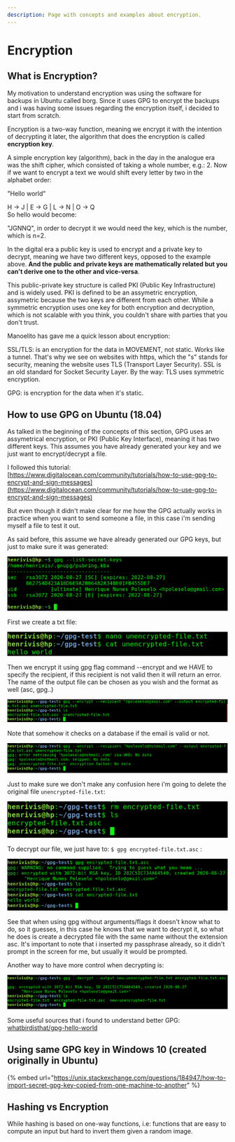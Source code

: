 ```yaml
---
description: Page with concepts and examples about encryption.
---
```


# Encryption

## What is Encryption?

My motivation to understand encryption was using the software for backups in Ubuntu called borg. Since it uses GPG to encrypt the backups and i was having some issues regarding the encryption itself, i decided to start from scratch.

Encryption is a two-way function, meaning we encrypt it with the intention of decrypting it later, the algorithm that does the encryption is called **encryption key**.

A simple encryption key \(algorithm\), back in the day in the analogue era was the shift cipher, which consisted of taking a whole number, e.g.: 2. Now if we want to encrypt a text we would shift every letter by two in the alphabet order:

"Hello world"

H -&gt; J \| E -&gt; G \| L -&gt; N \| O -&gt; Q  
So hello would become:

"JGNNQ", in order to decrypt it we would need the key, which is the number, which is n=2.

In the digital era a public key is used to encrypt and a private key to decrypt, meaning we have two different keys, opposed to the example above. **And the public and private keys are mathematically related but you can't derive one to the other and vice-versa**. 

This public-private key structure is called PKI \(Public Key Infrastructure\) and is widely used. PKI is defined to be an assymetric encryption, assymetric because the two keys are different from each other. While a symmetric encryption uses one key for both encryption and decryption, which is not scalable with you think, you couldn't share with parties that you don't trust.

Manoelito has gave me a quick lesson about encryption:

SSL/TLS: is an encryption for the data in MOVEMENT, not static. Works like a tunnel. That's why we see on websites with https, which the "s" stands for security, meaning the website uses TLS \(Transport Layer Security\). SSL is an old standard for Socket Security Layer. By the way: TLS uses symmetric encryption.

GPG: is encryption for the data when it's static.

## How to use GPG on Ubuntu \(18.04\)

As talked in the beginning of the concepts of this section, GPG uses an assymetrical encryption, or PKI \(Public Key Interface\), meaning it has two different keys. This assumes you have already generated your key and we just want to encrypt/decrypt a file.

I followed this tutorial: [https://www.digitalocean.com/community/tutorials/how-to-use-gpg-to-encrypt-and-sign-messages](https://www.digitalocean.com/community/tutorials/how-to-use-gpg-to-encrypt-and-sign-messages)

But even though it didn't make clear for me how the GPG actually works in practice when you want to send someone a file, in this case i'm sending myself a file to test it out.

As said before, this assume we have already generated our GPG keys, but just to make sure it was generated:

![](.gitbook/assets/image%20%2812%29.png)

First we create a txt file:

![](.gitbook/assets/image%20%2811%29.png)

Then we encrypt it using gpg flag command --encrypt and we HAVE to specify the recipient, if this recipient is not valid then it will return an error. The name of the output file can be chosen as you wish and the format as well \(asc, gpg..\)

![When the email address is correct the encrypted file is generated](.gitbook/assets/image%20%283%29.png)

Note that somehow it checks on a database if the email is valid or not.

![](.gitbook/assets/image%20%286%29.png)

Just to make sure we don't make any confusion here i'm going to delete the original file `unencrypted-file.txt`:

![See that the only thing left is the encrypted file](.gitbook/assets/image%20%2810%29.png)

To decrypt our file, we just have to: `$ gpg encrypted-file.txt.asc` :

![](.gitbook/assets/image%20%284%29.png)

See that when using gpg without arguments/flags it doesn't know what to do, so it guesses, in this case he knows that we want to decrypt it, so what he does is create a decrypted file with the same name without the extension asc. It's important to note that i inserted my passphrase already, so it didn't prompt in the screen for me, but usually it would be prompted.

Another way to have more control when decrypting is:

![](.gitbook/assets/image%20%2813%29.png)

Some useful sources that i found to understand better GPG: [whatbirdisthat/gpg-hello-world](https://github.com/whatbirdisthat/gpg-hello-world)

## Using same GPG key in Windows 10 \(created originally in Ubuntu\)

{% embed url="https://unix.stackexchange.com/questions/184947/how-to-import-secret-gpg-key-copied-from-one-machine-to-another" %}



## Hashing vs Encryption

While hashing is based on one-way functions, i.e: functions that are easy to compute an input but hard to invert them given a random image.

